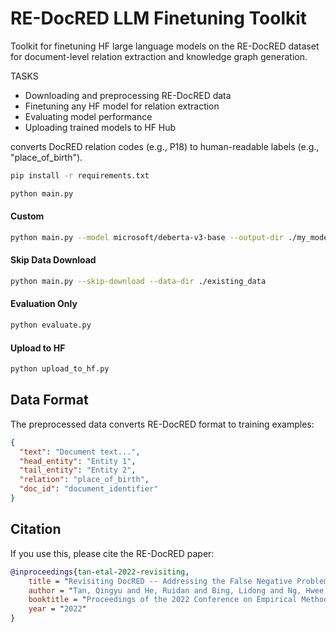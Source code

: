 # RE-DocRED LLM Finetuning Toolkit

Toolkit for finetuning HF large language models on the RE-DocRED dataset for document-level relation extraction and knowledge graph generation.

TASKS
- Downloading and preprocessing RE-DocRED data
- Finetuning any HF model for relation extraction
- Evaluating model performance
- Uploading trained models to HF Hub

converts DocRED relation codes (e.g., P18) to human-readable labels (e.g., "place_of_birth").

```bash
pip install -r requirements.txt
```

```bash
python main.py
```



#### Custom

```bash
python main.py --model microsoft/deberta-v3-base --output-dir ./my_model
```

#### Skip Data Download

```bash
python main.py --skip-download --data-dir ./existing_data
```

#### Evaluation Only

```bash
python evaluate.py
```

#### Upload to HF

```bash
python upload_to_hf.py
```




## Data Format

The preprocessed data converts RE-DocRED format to training examples:

```json
{
  "text": "Document text...",
  "head_entity": "Entity 1",
  "tail_entity": "Entity 2",
  "relation": "place_of_birth",
  "doc_id": "document_identifier"
}
```

## Citation

If you use this, please cite the RE-DocRED paper:

```bibtex
@inproceedings{tan-etal-2022-revisiting,
    title = "Revisiting DocRED -- Addressing the False Negative Problem in Relation Extraction",
    author = "Tan, Qingyu and He, Ruidan and Bing, Lidong and Ng, Hwee Tou",
    booktitle = "Proceedings of the 2022 Conference on Empirical Methods in Natural Language Processing",
    year = "2022"
}
```
